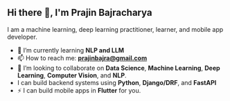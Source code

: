 ## Hi there 👋, I'm Prajin Bajracharya

<!--
**theprajin/theprajin** is a ✨ _special_ ✨ repository because its `README.md` (this file) appears on your GitHub profile.

Here are some ideas to get you started:

- 🔭 I’m currently working on ...


- 🤔 I’m looking for help with ...
- 💬 Ask me about ...

- 😄 Pronouns: ...
- ⚡ Fun fact: ...
-->
I am a machine learning, deep learning practitioner, learner, and mobile app developer.

- 🌱 I’m currently learning **NLP and LLM**
- 📫 How to reach me: **prajinbajra@gmail.com**
- 👯 I’m looking to collaborate on **Data Science**, **Machine Learning**, **Deep Learning**, **Computer Vision**, and **NLP**.
- I can build backend systems using **Python**, **Django/DRF**, and **FastAPI**
- ⚡ I can build mobile apps in **Flutter** for you.
